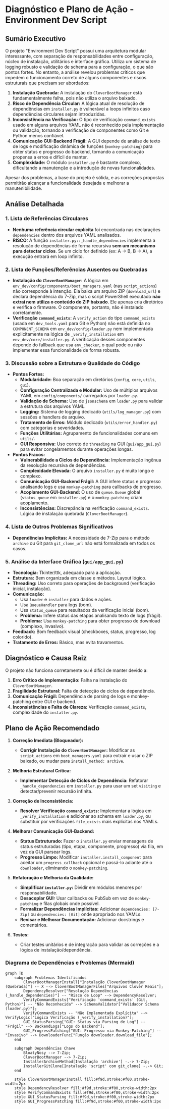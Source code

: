 # Diagnóstico e Plano de Ação - Environment Dev Script

## Sumário Executivo

O projeto "Environment Dev Script" possui uma arquitetura modular interessante, com separação de responsabilidades entre configuração, núcleo de instalação, utilitários e interface gráfica. Utiliza um sistema de logging robusto e validação de schema para a configuração, o que são pontos fortes. No entanto, a análise revelou problemas críticos que impedem o funcionamento correto de alguns componentes e riscos estruturais que precisam ser abordados:

1.  **Instalação Quebrada:** A instalação do `CloverBootManager` está fundamentalmente falha, pois não utiliza o arquivo baixado.
2.  **Risco de Dependência Circular:** A lógica atual de resolução de dependências em `installer.py` é vulnerável a loops infinitos caso dependências circulares sejam introduzidas.
3.  **Inconsistência na Verificação:** O tipo de verificação `command_exists` usado em alguns arquivos YAML não é reconhecido pela implementação ou validação, tornando a verificação de componentes como Git e Python menos confiável.
4.  **Comunicação GUI-Backend Frágil:** A GUI depende de análise de texto de logs e modificação dinâmica de funções (`monkey-patching`) para obter status e progresso do backend, tornando a comunicação propensa a erros e difícil de manter.
5.  **Complexidade:** O módulo `installer.py` é bastante complexo, dificultando a manutenção e a introdução de novas funcionalidades.

Apesar dos problemas, a base do projeto é sólida, e as correções propostas permitirão alcançar a funcionalidade desejada e melhorar a manutenibilidade.

## Análise Detalhada

### 1. Lista de Referências Circulares

*   **Nenhuma referência circular explícita** foi encontrada nas declarações `dependencies` dentro dos arquivos YAML analisados.
*   **RISCO:** A função `installer.py::_handle_dependencies` implementa a resolução de dependências de forma recursiva **sem um mecanismo para detectar ciclos**. Se um ciclo for definido (ex: A -> B, B -> A), a execução entrará em loop infinito.

### 2. Lista de Funções/Referências Ausentes ou Quebradas

*   **Instalação do `CloverBootManager`:** A lógica em `env_dev/config/components/boot_managers.yaml` (nas `script_actions`) não corresponde à intenção. Ela baixa um arquivo ZIP (`download_url`) e declara dependência do 7-Zip, mas o script PowerShell executado **não extrai nem utiliza o conteúdo do ZIP baixado**. Ele apenas cria diretórios e verifica o firmware. O componente, portanto, não é instalado corretamente.
*   **Verificação `command_exists`:** A `verify_action` do tipo `command_exists` (usada em `dev_tools.yaml` para Git e Python) não está definida no `COMPONENT_SCHEMA` em `env_dev/config/loader.py` nem implementada explicitamente na lógica de `_verify_installation` em `env_dev/core/installer.py`. A verificação desses componentes depende do fallback que usa `env_checker`, o qual pode ou não implementar essa funcionalidade de forma robusta.

### 3. Discussão sobre a Estrutura e Qualidade do Código

*   **Pontos Fortes:**
    *   **Modularidade:** Boa separação em diretórios (`config`, `core`, `utils`, `gui`).
    *   **Configuração Centralizada e Modular:** Uso de múltiplos arquivos YAML em `config/components/` carregados por `loader.py`.
    *   **Validação de Schema:** Uso de `jsonschema` em `loader.py` para validar a estrutura dos arquivos YAML.
    *   **Logging:** Sistema de logging dedicado (`utils/log_manager.py`) com sessões e handlers de arquivo.
    *   **Tratamento de Erros:** Módulo dedicado (`utils/error_handler.py`) com categorias e severidades.
    *   **Funções Utilitárias:** Agrupamento de funcionalidades comuns em `utils/`.
    *   **GUI Responsiva:** Uso correto de `threading` na GUI (`gui/app_gui.py`) para evitar congelamentos durante operações longas.
*   **Pontos Fracos:**
    *   **Vulnerabilidade a Ciclos de Dependência:** Implementação ingênua da resolução recursiva de dependências.
    *   **Complexidade Elevada:** O arquivo `installer.py` é muito longo e complexo.
    *   **Comunicação GUI-Backend Frágil:** A GUI infere status e progresso analisando logs e usa `monkey-patching` para callbacks de progresso.
    *   **Acoplamento GUI-Backend:** O uso de `queue.Queue` global (`status_queue` em `installer.py`) e o `monkey-patching` criam acoplamento.
    *   **Inconsistências:** Discrepância na verificação `command_exists`. Lógica de instalação quebrada (`CloverBootManager`).

### 4. Lista de Outros Problemas Significativos

*   **Dependências Implícitas:** A necessidade de 7-Zip para o método `archive` ou Git para `git_clone_url` não está formalizada em todos os casos.

### 5. Análise da Interface Gráfica (`gui/app_gui.py`)

*   **Tecnologia:** Tkinter/ttk, adequado para a aplicação.
*   **Estrutura:** Bem organizada em classe e métodos. Layout lógico.
*   **Threading:** Uso correto para operações de background (verificação inicial, instalação).
*   **Comunicação:**
    *   Usa `loader` e `installer` para dados e ações.
    *   Usa `QueueHandler` para logs (bom).
    *   Usa `status_queue` para resultados da verificação inicial (bom).
    *   **Problema:** Infere status das etapas analisando texto de logs (frágil).
    *   **Problema:** Usa `monkey-patching` para obter progresso de download (complexo, invasivo).
*   **Feedback:** Bom feedback visual (checkboxes, status, progresso, log colorido).
*   **Tratamento de Erros:** Básico, mas evita travamentos.

## Diagnóstico e Causa Raiz

O projeto não funciona corretamente ou é difícil de manter devido a:

1.  **Erro Crítico de Implementação:** Falha na instalação do `CloverBootManager`.
2.  **Fragilidade Estrutural:** Falta de detecção de ciclos de dependência.
3.  **Comunicação Frágil:** Dependência de parsing de logs e monkey-patching entre GUI e backend.
4.  **Inconsistências e Falta de Clareza:** Verificação `command_exists`, complexidade do `installer.py`.

## Plano de Ação Recomendado

1.  **Correção Imediata (Bloqueador):**
    *   **Corrigir Instalação do `CloverBootManager`:** Modificar as `script_actions` em `boot_managers.yaml` para extrair e usar o ZIP baixado, ou mudar para `install_method: archive`.

2.  **Melhoria Estrutural Crítica:**
    *   **Implementar Detecção de Ciclos de Dependência:** Refatorar `_handle_dependencies` em `installer.py` para usar um set `visiting` e detectar/prevenir recursão infinita.

3.  **Correção de Inconsistência:**
    *   **Resolver Verificação `command_exists`:** Implementar a lógica em `_verify_installation` e adicionar ao schema em `loader.py`, ou substituir por verificações `file_exists` mais explícitas nos YAMLs.

4.  **Melhorar Comunicação GUI-Backend:**
    *   **Status Estruturado:** Fazer o `installer.py` enviar mensagens de status estruturadas (tipo, etapa, componente, progresso) via fila, em vez da GUI parsear logs.
    *   **Progresso Limpo:** Modificar `installer.install_component` para aceitar um `progress_callback` opcional e passá-lo adiante até o `downloader`, eliminando o `monkey-patching`.

5.  **Refatoração e Melhoria da Qualidade:**
    *   **Simplificar `installer.py`:** Dividir em módulos menores por responsabilidade.
    *   **Desacoplar GUI:** Usar callbacks ou PubSub em vez de `monkey-patching` e filas globais onde possível.
    *   **Formalizar Dependências Implícitas:** Adicionar `dependencies: [7-Zip]` ou `dependencies: [Git]` onde apropriado nos YAMLs.
    *   **Revisar e Melhorar Documentação:** Adicionar docstrings e comentários.

6.  **Testes:**
    *   Criar testes unitários e de integração para validar as correções e a lógica de instalação/dependência.

### Diagrama de Dependências e Problemas (Mermaid)

```mermaid
graph TD
    subgraph Problemas Identificados
        CloverBootManagerInstall["Instalação CloverBootManager (Quebrada)"] -- X --> CloverBootManagerFiles["Arquivos Clover Reais"];
        DependencyResolver["Resolução Dependências (_handle_dependencies)"] -- "Risco de Loop" --> DependencyResolver;
        VerifyCommandExists["Verificação 'command_exists' (Git, Python)"] -- "Não Reconhecida" --> SchemaValidator["Validador Schema (loader.py)"];
        VerifyCommandExists -- "Não Implementada Explícita" --> VerifyLogic["Lógica Verificação (_verify_installation)"];
        GUI_StatusParsing["GUI: Status via Parsing de Log"] -- "Frágil" --> BackendLogs["Logs do Backend"];
        GUI_ProgressPatching["GUI: Progresso via Monkey-Patching"] -- "Invasivo" --> DownloaderFunc["Função downloader.download_file"];
    end

    subgraph Dependências Chave
        BloatyNosy --> 7-Zip;
        CloverBootManager --> 7-Zip;
        InstallerArchiveMethod[Instalação 'archive'] -.-> 7-Zip;
        InstallerGitClone[Instalação 'script' com git_clone] -.-> Git;
    end

    style CloverBootManagerInstall fill:#f9d,stroke:#f00,stroke-width:2px
    style DependencyResolver fill:#f9d,stroke:#f00,stroke-width:2px
    style VerifyCommandExists fill:#f9d,stroke:#f00,stroke-width:2px
    style GUI_StatusParsing fill:#f9d,stroke:#f00,stroke-width:2px
    style GUI_ProgressPatching fill:#f9d,stroke:#f00,stroke-width:2px